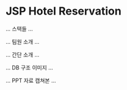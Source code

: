 # JSP Hotel Reservation
... 스택들 ...

... 팀원 소개 ...

... 간단 소개 ...

... DB 구조 이미지 ...

... PPT 자료 캡쳐본 ...

